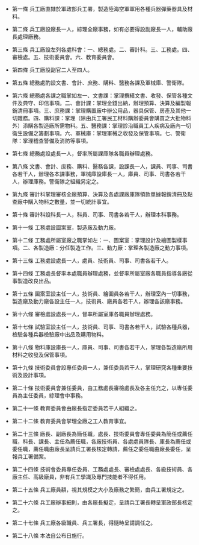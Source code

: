 * 第一條 兵工廠直隸於軍政部兵工署，製造陸海空軍軍用各種兵器彈藥器具及材料。

* 第二條 兵工廠設廠長一人，綜理全廠事務，如有必要得設副廠長一人，輔助廠長處理廠務。

* 第三條 兵工廠設左列各處科會：一、總務處。二、審計科。三、工務處。四、審檢處。五、技術委員會。六、教育委員會。

* 第四條 兵工廠設副官二人至四人。

* 第五條 總務處酌設文書、會計、庶務、購料、醫務各課及軍械庫、警衛隊。

* 第六條 總務處各課之職掌如左一、文書課：掌理撰繕文書、收發、保管各種文件及典守、印信事項。二、會計課：掌理金錢出納，辦理預算、決算及編製報銷清冊事項。三、庶務課：掌理購置廠中辦公用品，器具保管、房產及其他一切雜務。四、購料課：掌理（除由兵工署民工材料購辦委員會購買之大批物料外）添購各製造廠所需物料。五、醫務課：掌理診治職員工人疾病及廠內一切衛生設備之籌劃事項。六、軍械庫：掌理軍械之收發及保管事項。七、警衛隊：掌理稽查警備及消防等事項。

* 第七條 總務處設處長一人，督率所屬課庫隊各職員辦理處務。

* 第八條 文書、會計、庶務、購料、醫務各課，設課長一人，課員、司事、司書各若干人，辦理各本課事務，軍械庫設庫長一人，庫員、司事、司書各若干人，辦理庫務。警衛隊之組織另定之。

* 第九條 審計科掌理審核全廠預算、決算及各處課廠庫隊領款單據報銷清冊及點查廠中購入物料之數量，並一切統計事宜。

* 第十條 審計科設科長一人，科員、司事、司書各若干人，辦理本科事務。

* 第十一條 工務處設圖案室，製造廠及動力廠。

* 第十二條 工務處所屬室廠之職掌如左：一、圖案室：掌理設計及繪圖製樣事項。二、各製造廠：分任製造工作。三、動力廠：掌理各製造廠之動力事項。

* 第十三條 工務處設處長一人，處員、技術員、司事、司書各若干人。

* 第十四條 工務處長督率本處職員辦理處務，並督率所屬室廠各職員指導各廠從事製造改良出品。

* 第十五條 圖案室設主任一人，技術員、繪圖員各若干人，辦理室內一切事務，製造廠及動力廠各設主任一人，技術員、廠員各若干人，辦理各該廠事務。

* 第十六條 審檢處設處長一人，督率所屬室庫各職員辦理處務。

* 第十七條 試驗室設主任一人，技術員、司事、司書各若干人，試驗各種兵器，檢驗各種兵器檢驗廠中出品及購用物料。

* 第十八條 物料庫設庫長一人，庫員、司事、司書各若干人，掌理各製造廠所用材料之收發及保管事項。

* 第十九條 技術委員會設專任委員一人，兼任委員若干人，掌理研究各種重要技術及設計事項。

* 第二十條 技術委員會兼任委員，由工務處長審檢處長及各主任充之，以專任委員為主任委員，綜理會中事務。

* 第二十一條 教育委員會由廠長指定委員若干人組織之。

* 第二十二條 教育委員會掌理全廠之工人教育事宜。

* 第二十三條 廠長、副廠長為簡任職，處長、技術委員會專任委員為簡任或薦任職，科長、課長、主任為薦任職，各廠技術員、各處處員隊長、庫長為薦任或委任職，薦任職由廠長呈請兵工署長核定轉請，薦任之委任職由廠長委任，呈報兵工署備案。

* 第二十四條 技術會委員專任委員、工務處處長、審檢處處長、各級技術員、各廠主任、高級廠員，非有兵工學識及專門技能者不得任用。

* 第二十五條 兵工廠員額，視其規模之大小及廠務之繁簡，由兵工署規定之。

* 第二十六條 兵工廠辦事細則，由各廠長擬定，呈請兵工署長轉呈軍政部長核定之。

* 第二十七條 兵工廠各級職員、兵工署長，得隨時呈請調任之。

* 第二十八條 本法自公布日施行。


